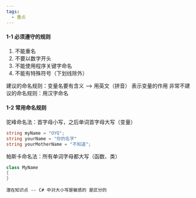 ```yaml
---
tags:
  - 重点
---
```

#### 1-1 必须遵守的规则
1. 不能重名
2. 不要以数字开头
3. 不能使用程序关键字命名
4. 不能有特殊符号（下划线除外）

建议的命名规则：变量名要有含义 --> 用英文（拼音） 表示变量的作用
非常不建议的命名规则：用汉字命名

#### 1-2 常用命名规则
驼峰命名法：首字母小写，之后单词首字母大写（变量）

```c#
string myName = "OYQ";
string yourName = "你的名字"
string yourMotherName = "不知道";
```

帕斯卡命名法：所有单词字母都大写（函数、类）

```c#
class MyName
{
}
```

	潜在知识点 -- C# 中对大小写是敏感的 是区分的
